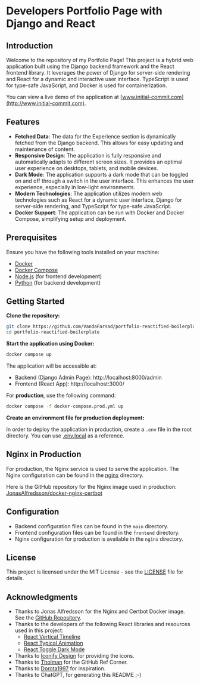 # Developers Portfolio Page with Django and React

## Introduction

Welcome to the repository of my Portfolio Page! This project is a hybrid web application built using the Django backend framework and the React frontend library. It leverages the power of Django for server-side rendering and React for a dynamic and interactive user interface. TypeScript is used for type-safe JavaScript, and Docker is used for containerization.

You can view a live demo of the application at [www.initial-commit.com](http://www.initial-commit.com).

## Features

- **Fetched Data**: The data for the Experience section is dynamically fetched from the Django backend. This allows for easy updating and maintenance of content.
- **Responsive Design**: The application is fully responsive and automatically adapts to different screen sizes. It provides an optimal user experience on desktops, tablets, and mobile devices.
- **Dark Mode**: The application supports a dark mode that can be toggled on and off through a switch in the user interface. This enhances the user experience, especially in low-light environments.
- **Modern Technologies**: The application utilizes modern web technologies such as React for a dynamic user interface, Django for server-side rendering, and TypeScript for type-safe JavaScript.
- **Docker Support**: The application can be run with Docker and Docker Compose, simplifying setup and deployment.

## Prerequisites

Ensure you have the following tools installed on your machine:

- [Docker](https://www.docker.com/)
- [Docker Compose](https://docs.docker.com/compose/)
- [Node.js](https://nodejs.org/) (for frontend development)
- [Python](https://www.python.org/) (for backend development)

## Getting Started

**Clone the repository:**

```bash
git clone https://github.com/VandaFarsad/portfolio-reactified-boilerplate
cd portfolio-reactified-boilerplate
```

**Start the application using Docker:**

```bash
docker compose up
```

The application will be accessible at:

- Backend (Django Admin Page): http://localhost:8000/admin
- Frontend (React App): http://localhost:3000/

For **production**, use the following command:

```bash
docker compose -f docker-compose.prod.yml up
```

**Create an environment file for production deployment:**

In order to deploy the application in production, create a `.env` file in the root directory. You can use [.env.local](.env.local) as a reference.

## Nginx in Production

For production, the Nginx service is used to serve the application. The Nginx configuration can be found in the [nginx](./nginx) directory.

Here is the GitHub repository for the Nginx image used in production: [JonasAlfredsson/docker-nginx-certbot](https://github.com/JonasAlfredsson/docker-nginx-certbot)

## Configuration

- Backend configuration files can be found in the `main` directory.
- Frontend configuration files can be found in the `frontend` directory.
- Nginx configuration for production is available in the `nginx` directory.

## License

This project is licensed under the MIT License - see the [LICENSE](./LICENSE) file for details.

## Acknowledgments

- Thanks to Jonas Alfredsson for the Nginx and Certbot Docker image. See the [GitHub Repository](https://github.com/JonasAlfredsson/docker-nginx-certbot).
- Thanks to the developers of the following React libraries and resources used in this project:
  - [React Vertical Timeline](https://github.com/stephane-monnot/react-vertical-timeline)
  - [React Typical Animation](https://github.com/maxeth/react-type-animation)
  - [React Toggle Dark Mode](https://github.com/JoseRFelix/react-toggle-dark-mode)
- Thanks to [Iconify Design](https://iconify.design/icon-sets/?query=angular) for providing the icons.
- Thanks to [Tholman](https://tholman.com/github-corners/) for the GitHub Ref Corner.
- Thanks to [Dorota1997](https://github.com/Dorota1997/react-frontend-dev-portfolio/blob/main/README.md) for inspiration.
- Thanks to ChatGPT, for generating this README ;-)
